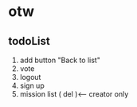 # otw
## todoList
1. add button "Back to list"
2. vote
3. logout
4. sign up
5. mission list ( del )<-- creator only
